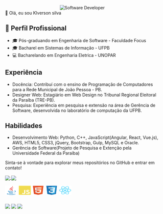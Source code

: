 
<div align="center">
  <img src="https://i.pinimg.com/originals/0f/25/e4/0f25e4668c1c7740b5ed41835339d67f.gif" alt="Software Developer">
</div>
👋 Olá, eu sou Klverson silva

## 💼 Perfil Profissional

- 🎓 Pós-graduando em Engenharia de Software - Faculdade Focus
- 🎓 Bacharel em Sistemas de Informação - UFPB
- 💻 Bacharelando em Engenharia Eletrica - UNOPAR

## Experiência
- Docência: Contribuí com o ensino de Programação de Computadores para a Rede Municipal de João Pessoa - PB.
- Designer Web: Estagiário em Web Design no Tribunal Regional Eleitoral da Paraíba (TRE-PB).
- Pesquisa: Experiência em pesquisa e extensão na área de Gerência de Software, desenvolvida no laboratório de computação da UFPB.
  
## Habilidades
- Desenvolvimento Web: Python, C++, JavaScript(Angular, React, Vue.js), AWS, HTML5, CSS3, jQuery, Bootstrap, Gulp, MySQL e Oracle. 
- Gerência de Software(Projeto de Pesquisa e Extenção pela Universidade Federal da Paraiba)

Sinta-se à vontade para explorar meus repositórios no GitHub e entrar em contato!

<div>  
<a href="https://github.com/kleversonsilva">
  <img height=180em align="center" src="https://github-readme-stats.vercel.app/api?username=kleversonsilva&show_icons=false&theme=dark&include_all_commits=true&count_private=true"/>
</a>
  
<a href="https://github.com/kleversonsilva">
  <img height=180em align="center" src="https://github-readme-stats.vercel.app/api/top-langs?username=kleversonsilva&layout=compact&langs_cout=16&theme=dark" />
</a>
</div>


<div style="display: inline_block"><br>
  <img align="center" alt="Rafa-java" height="30" width="40" src="https://raw.githubusercontent.com/devicons/devicon/master/icons/java/java-original.svg">
  <img align="center" alt="Rafa-Js" height="30" width="40" src="https://raw.githubusercontent.com/devicons/devicon/master/icons/javascript/javascript-plain.svg">
  <img align="center" alt="Rafa-HTML" height="30" width="40" src="https://raw.githubusercontent.com/devicons/devicon/master/icons/html5/html5-original.svg">
  <img align="center" alt="Rafa-css3" height="30" width="40" src="https://raw.githubusercontent.com/devicons/devicon/master/icons/css3/css3-original.svg">
  <img align="center" alt="Rafa-React" height="30" width="40" src="https://raw.githubusercontent.com/devicons/devicon/master/icons/react/react-original.svg">
</div>

  ##


<div>
  <a href="https://instagram.com/kleversonsilvaa" target="_blank"><img src="https://img.shields.io/badge/-Instagram-%23E4405F?style=for-the-badge&logo=instagram&logoColor=white" target="_blank"></a>
 <a href="https://discord.gg/josekleversonndasilva" target="_blank"><img src="https://img.shields.io/badge/Discord-7289DA?style=for-the-badge&logo=discord&logoColor=white" target="_blank"></a> 
 <a href="https://www.linkedin.com/in/kleverson-silva-48751b202" target="_blank"><img src="https://img.shields.io/badge/-LinkedIn-%230077B5?style=for-the-badge&logo=linkedin&logoColor=white" target="_blank"></a> 
</div>
